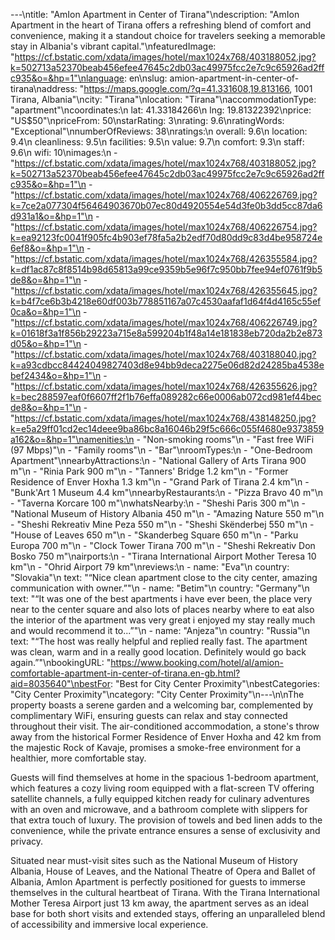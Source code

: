 ---\ntitle: "AmIon Apartment in Center of Tirana"\ndescription: "AmIon Apartment in the heart of Tirana offers a refreshing blend of comfort and convenience, making it a standout choice for travelers seeking a memorable stay in Albania's vibrant capital."\nfeaturedImage: "https://cf.bstatic.com/xdata/images/hotel/max1024x768/403188052.jpg?k=502713a52370beab456efee47645c2db03ac49975fcc2e7c9c65926ad2ffc935&o=&hp=1"\nlanguage: en\nslug: amion-apartment-in-center-of-tirana\naddress: "https://maps.google.com/?q=41.331608,19.813166, 1001 Tirana, Albania"\ncity: "Tirana"\nlocation: "Tirana"\naccommodationType: "apartment"\ncoordinates:\n  lat: 41.33184266\n  lng: 19.81322392\nprice: "US$50"\npriceFrom: 50\nstarRating: 3\nrating: 9.6\nratingWords: "Exceptional"\nnumberOfReviews: 38\nratings:\n  overall: 9.6\n  location: 9.4\n  cleanliness: 9.5\n  facilities: 9.5\n  value: 9.7\n  comfort: 9.3\n  staff: 9.6\n  wifi: 10\nimages:\n  - "https://cf.bstatic.com/xdata/images/hotel/max1024x768/403188052.jpg?k=502713a52370beab456efee47645c2db03ac49975fcc2e7c9c65926ad2ffc935&o=&hp=1"\n  - "https://cf.bstatic.com/xdata/images/hotel/max1024x768/406226769.jpg?k=7ce2a077304f56464903670b07ec80d4920554e54d3fe0b3dd5cc87da6d931a1&o=&hp=1"\n  - "https://cf.bstatic.com/xdata/images/hotel/max1024x768/406226754.jpg?k=ea92123fc0041f905fc4b903ef78fa5a2b2edf70d80dd9c83d4be958724e6ef8&o=&hp=1"\n  - "https://cf.bstatic.com/xdata/images/hotel/max1024x768/426355584.jpg?k=df1ac87c8f8514b98d65813a99ce9359b5e96f7c950bb7fee94ef0761f9b5de8&o=&hp=1"\n  - "https://cf.bstatic.com/xdata/images/hotel/max1024x768/426355645.jpg?k=b4f7ce6b3b4218e60df003b778851167a07c4530aafaf1d64f4d4165c55ef0ca&o=&hp=1"\n  - "https://cf.bstatic.com/xdata/images/hotel/max1024x768/406226749.jpg?k=01618f3a1f856b29223a715e8a599204b1f48a14e181838eb720da2b2e873d05&o=&hp=1"\n  - "https://cf.bstatic.com/xdata/images/hotel/max1024x768/403188040.jpg?k=a93cdbcc84424049827403d8e94bb9deca2275e06d82d24285ba4538ebef2434&o=&hp=1"\n  - "https://cf.bstatic.com/xdata/images/hotel/max1024x768/426355626.jpg?k=bec288597eaf0f6607ff2f1b76effa089282c66e0006ab072cd981ef44becde8&o=&hp=1"\n  - "https://cf.bstatic.com/xdata/images/hotel/max1024x768/438148250.jpg?k=e5a29ff01cd2ec14deee9ba86bc8a16046b29f5c666c055f4680e9373859a162&o=&hp=1"\namenities:\n  - "Non-smoking rooms"\n  - "Fast free WiFi (97 Mbps)"\n  - "Family rooms"\n  - "Bar"\nroomTypes:\n  - "One-Bedroom Apartment"\nnearbyAttractions:\n  - "National Gallery of Arts Tirana 900 m"\n  - "Rinia Park 900 m"\n  - "Tanners' Bridge 1.2 km"\n  - "Former Residence of Enver Hoxha 1.3 km"\n  - "Grand Park of Tirana 2.4 km"\n  - "Bunk'Art 1 Museum 4.4 km"\nnearbyRestaurants:\n  - "Pizza Bravo 40 m"\n  - "Taverna Korcare 100 m"\nwhatsNearby:\n  - "Sheshi Paris 300 m"\n  - "National Museum of History Albania 450 m"\n  - "Amazing Nature 550 m"\n  - "Sheshi Rekreativ Mine Peza 550 m"\n  - "Sheshi Skënderbej 550 m"\n  - "House of Leaves 650 m"\n  - "Skanderbeg Square 650 m"\n  - "Parku Europa 700 m"\n  - "Clock Tower Tirana 700 m"\n  - "Sheshi Rekreativ Don Bosko 750 m"\nairports:\n  - "Tirana International Airport Mother Teresa 10 km"\n  - "Ohrid Airport 79 km"\nreviews:\n  - name: "Eva"\n    country: "Slovakia"\n    text: "“Nice clean apartment close to the city center, amazing communication with owner.”"\n  - name: "Betim"\n    country: "Germany"\n    text: "“It was one of the best apartments i have ever been, the place very near to the center square and also lots of places nearby where to eat also the interior of the apartment was very great i enjoyed my stay really much and would recommend it to...”"\n  - name: "Anjeza"\n    country: "Russia"\n    text: "“The host was really helpful and replied really fast. The apartment was clean, warm and in a really good location. Definitely would go back again.”"\nbookingURL: "https://www.booking.com/hotel/al/amion-comfortable-apartment-in-center-of-tirana.en-gb.html?aid=8035640"\nbestFor: "Best for City Center Proximity"\nbestCategories: "City Center Proximity"\ncategory: "City Center Proximity"\n---\n\nThe property boasts a serene garden and a welcoming bar, complemented by complimentary WiFi, ensuring guests can relax and stay connected throughout their visit. The air-conditioned accommodation, a stone's throw away from the historical Former Residence of Enver Hoxha and 42 km from the majestic Rock of Kavaje, promises a smoke-free environment for a healthier, more comfortable stay.

Guests will find themselves at home in the spacious 1-bedroom apartment, which features a cozy living room equipped with a flat-screen TV offering satellite channels, a fully equipped kitchen ready for culinary adventures with an oven and microwave, and a bathroom complete with slippers for that extra touch of luxury. The provision of towels and bed linen adds to the convenience, while the private entrance ensures a sense of exclusivity and privacy.

Situated near must-visit sites such as the National Museum of History Albania, House of Leaves, and the National Theatre of Opera and Ballet of Albania, AmIon Apartment is perfectly positioned for guests to immerse themselves in the cultural heartbeat of Tirana. With the Tirana International Mother Teresa Airport just 13 km away, the apartment serves as an ideal base for both short visits and extended stays, offering an unparalleled blend of accessibility and immersive local experience.